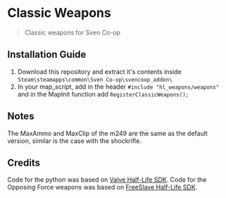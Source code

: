 # Classic Weapons
> Classic weapons for Sven Co-op

## Installation Guide

1. Download this repository and extract it's contents inside `Steam\steamapps\common\Sven Co-op\svencoop_addon\`
2. In your map_script, add in the header `#include "hl_weapons/weapons"` and in the MapInit function add `RegisterClassicWeapons();`

## Notes

The MaxAmmo and MaxClip of the m249 are the same as the default version, similar is the case with the shockrifle.

## Credits

Code for the python  was based on [Valve Half-Life SDK](https://github.com/ValveSoftware/halflife).
Code for the Opposing Force weapons was based on [FreeSlave Half-Life SDK](https://github.com/FreeSlave/hlsdk-xash3d).
